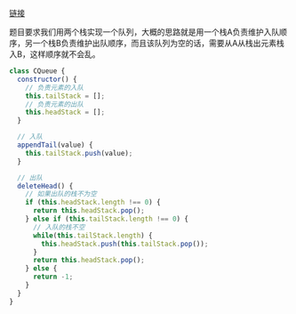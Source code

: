 [链接](https://leetcode-cn.com/problems/yong-liang-ge-zhan-shi-xian-dui-lie-lcof/)

题目要求我们用两个栈实现一个队列，大概的思路就是用一个栈A负责维护入队顺序，另一个栈B负责维护出队顺序，而且该队列为空的话，需要从A从栈出元素栈入B，这样顺序就不会乱。

```javascript
class CQueue {
  constructor() {
    // 负责元素的入队
    this.tailStack = [];
    // 负责元素的出队
    this.headStack = [];
  }

  // 入队
  appendTail(value) {
    this.tailStack.push(value);
  }

  // 出队
  deleteHead() {
    // 如果出队的栈不为空
    if (this.headStack.length !== 0) {
      return this.headStack.pop();
    } else if (this.tailStack.length !== 0) {
      // 入队的栈不空
      while(this.tailStack.length) {
        this.headStack.push(this.tailStack.pop());
      }
      return this.headStack.pop();
    } else {
      return -1;
    }
  }
}
```